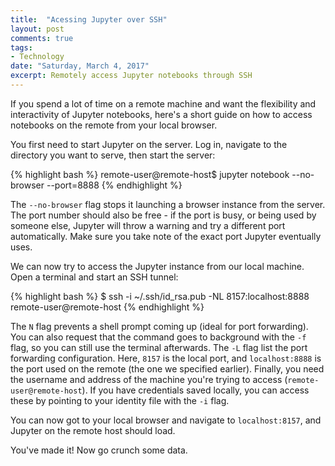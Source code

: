 ```yaml
---
title:  "Acessing Jupyter over SSH"
layout: post
comments: true
tags:
- Technology
date: "Saturday, March 4, 2017"
excerpt: Remotely access Jupyter notebooks through SSH
---
```


If you spend a lot of time on a remote machine and want the flexibility and interactivity of Jupyter notebooks, here's a short guide on how to access notebooks on the remote from your local browser.

You first need to start Jupyter on the server. Log in, navigate to the directory you want to serve, then start the server:

{% highlight bash %}
remote-user@remote-host$ jupyter notebook --no-browser --port=8888
{% endhighlight %}

The `--no-browser` flag stops it launching a browser instance from the server. The port number should also be free - if the port is busy, or being used by someone else, Jupyter will throw a warning and try a different port automatically. Make sure you take note of the exact port Jupyter eventually uses.

We can now try to access the Jupyter instance from our local machine. Open a terminal and start an SSH tunnel:

{% highlight bash %}
$ ssh -i ~/.ssh/id_rsa.pub -NL 8157:localhost:8888 remote-user@remote-host
{% endhighlight %}

The `N` flag prevents a shell prompt coming up (ideal for port forwarding). You can also request that the command goes to background with the `-f` flag, so you can still use the terminal afterwards. The `-L` flag list the port forwarding configuration. Here, `8157` is the local port, and `localhost:8888` is the port used on the remote (the one we specified earlier). Finally, you need the username and address of the machine you're trying to access (`remote-user@remote-host`). If you have credentials saved locally, you can access these by pointing to your identity file with the `-i` flag.

You can now got to your local browser and navigate to `localhost:8157`, and Jupyter on the remote host should load.

You've made it! Now go crunch some data.
